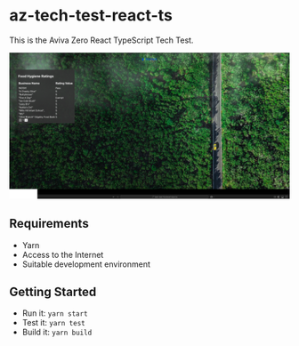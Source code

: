 # az-tech-test-react-ts

This is the Aviva Zero React TypeScript Tech Test.

![Preview of Frontend](azpreview.png)

## Requirements

- Yarn
- Access to the Internet
- Suitable development environment

## Getting Started

- Run it: `yarn start`
- Test it: `yarn test`
- Build it: `yarn build`
